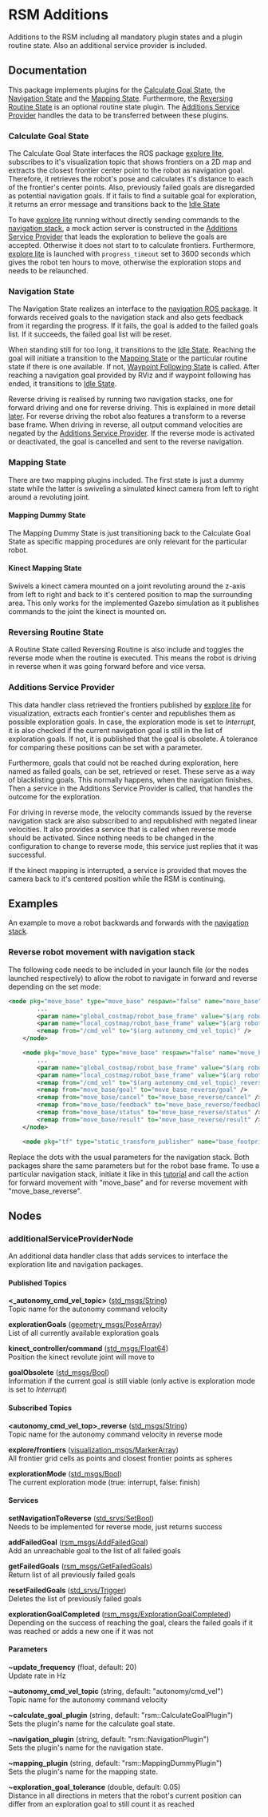 # RSM Additions

Additions to the RSM including all mandatory plugin states and a plugin routine 
state. Also an additional service provider is included.

## Documentation

This package implements plugins for the [Calculate Goal State](#calculate-goal-state), 
the [Navigation State](#navigation-state) and the [Mapping State](#mapping-state). Furthermore, 
the [Reversing Routine State](#reversing-routine-state) is an optional routine state 
plugin. The [Additions Service Provider](#additions-service-provider) handles the 
data to be transferred between these plugins.

### Calculate Goal State

The Calculate Goal State interfaces the ROS package [explore lite](http://wiki.ros.org/explore_lite),
subscribes to it's visualization topic that shows frontiers on a 2D map and extracts the closest frontier center 
point to the robot as navigation goal. Therefore, it retrieves the robot's pose and 
calculates it's distance to each of the frontier's center points. Also, previously 
failed goals are disregarded as potential navigation goals. If it fails to find a suitable goal 
for exploration, it returns an error message and transitions back to the [Idle State](../rsm_core#non-customizable-states)

To have [explore lite](http://wiki.ros.org/explore_lite) running without directly sending 
commands to the [navigation stack](http://wiki.ros.org/navigation), a mock action server 
is constructed in the [Additions Service Provider](#additions-service-provider) that leads 
the exploration to believe the goals are accepted. Otherwise it does not start to to 
calculate frontiers. Furthermore, [explore lite](http://wiki.ros.org/explore_lite) 
is launched with `progress_timeout` set to 3600 seconds which gives the robot ten hours 
to move, otherwise the exploration stops and needs to be relaunched.

### Navigation State

The Navigation State realizes an interface to the [navigation ROS package](http://wiki.ros.org/navigation).
It forwards received goals to the navigation stack and also gets feedback from it regarding the progress. 
If it fails, the goal is added to the failed goals list. If it succeeds, the failed 
goal list will be reset.

When standing still for too long, it transitions to the [Idle State](../rsm_core#non-customizable-states).
Reaching the goal will initiate a transition to the [Mapping State](#mapping-state) 
or the particular routine state if there is one available. If not, [Waypoint Following State](../rsm_core#non-customizable-states)
is called. After reaching a navigation goal provided by RViz and if waypoint following has ended,
it transitions to [Idle State](../rsm_core#non-customizable-states).

Reverse driving is realised by running two navigation stacks, one for forward driving 
and one for reverse driving. This is explained in more detail [later](#reverse-robot-movement-with-navigation-stack).
For reverse driving the robot also features a transform 
to a reverse base frame. When driving in reverse, all output command velocities are 
negated by the [Additions Service Provider](#additions-service-provider). If the reverse mode
is activated or deactivated, the goal is cancelled and sent to the reverse navigation.

### Mapping State

There are two mapping plugins included. The first state is just a dummy state while the latter is swiveling a simulated kinect camera from left to right around a revoluting joint.

#### Mapping Dummy State

The Mapping Dummy State is just transitioning back to the Calculate Goal State as
specific mapping procedures are only relevant for the particular robot.

#### Kinect Mapping State

Swivels a kinect camera mounted on a joint revoluting around the z-axis from left to right and back to it's centered position to map the surrounding area. This only works for the implemented Gazebo simulation as it publishes commands to the joint the kinect is mounted on.

### Reversing Routine State

A Routine State called Reversing Routine is also include and toggles the reverse mode when
the routine is executed. This means the robot is driving in reverse when it was going forward
before and vice versa.

### Additions Service Provider

This data handler class retrieved the frontiers published by [explore lite](http://wiki.ros.org/explore_lite) 
for visualization, extracts each frontier's center and republishes them as possible 
exploration goals. In case, the exploration mode is set to *Interrupt*, it is also
checked if the current navigation goal is still in the list of exploration goals.
If not, it is published that the goal is obsolete. A tolerance for comparing these
positions can be set with a parameter.

Furthermore, goals that could not be reached during exploration, here named as
failed goals, can be set, retrieved or reset. These serve as a way of blacklisting goals.
This normally happens, when the navigation finishes. Then a service in the Additions Service
Provider is called, that handles the outcome for the exploration.

For driving in reverse mode, the velocity commands issued by the reverse navigation 
stack are also subscribed to and republished with negated linear velocities. It also 
provides a service that is called when reverse mode should be activated. Since nothing 
needs to be changed in the configuration to change to reverse mode, this service just 
replies that it was successful.

If the kinect mapping is interrupted, a service is provided that moves the camera back to it's centered
position while the RSM is continuing.

## Examples

An example to move a robot backwards and forwards with the [navigation stack](http://wiki.ros.org/navigation).

### Reverse robot movement with navigation stack

The following code needs to be included in your launch file (or the nodes launched respectively) 
to allow the robot to navigate in forward and reverse depending on the set mode:

```xml
<node pkg="move_base" type="move_base" respawn="false" name="move_base" output="screen">
        ...
        <param name="global_costmap/robot_base_frame" value="$(arg robot_frame)" />
        <param name="local_costmap/robot_base_frame" value="$(arg robot_frame)" />
        <remap from="/cmd_vel" to="$(arg autonomy_cmd_vel_topic)" />
    </node>

    <node pkg="move_base" type="move_base" respawn="false" name="move_base_reverse" output="screen">
        ...
        <param name="global_costmap/robot_base_frame" value="$(arg robot_frame)_reverse" />
        <param name="local_costmap/robot_base_frame" value="$(arg robot_frame)_reverse" />
        <remap from="/cmd_vel" to="$(arg autonomy_cmd_vel_topic)_reverse" />
        <remap from="move_base/goal" to="move_base_reverse/goal" />
        <remap from="move_base/cancel" to="move_base_reverse/cancel" />
        <remap from="move_base/feedback" to="move_base_reverse/feedback" />
        <remap from="move_base/status" to="move_base_reverse/status" />
        <remap from="move_base/result" to="move_base_reverse/result" />
    </node>

    <node pkg="tf" type="static_transform_publisher" name="base_footprint_reverse" args="0 0 0 3.1415 0 0 (arg robot_frame) $(arg robot_frame)_reverse 10" />
```

Replace the dots with the usual parameters for the navigation stack. Both packages share the same parameters but for the robot base frame. To use a particular 
navigation stack, initiate it like in this [tutorial](http://wiki.ros.org/navigation/Tutorials/SendingSimpleGoals) 
and call the action for forward movement with "move_base" and for reverse movement 
with "move\_base\_reverse".

## Nodes

### additionalServiceProviderNode

An additional data handler class that adds services to interface the exploration lite and navigation packages.

#### Published Topics

**<_autonomy_cmd_vel_topic>** ([std_msgs/String](http://docs.ros.org/api/std_msgs/html/msg/String.html))  
Topic name for the autonomy command velocity

**explorationGoals** ([geometry_msgs/PoseArray](http://docs.ros.org/api/geometry_msgs/html/msg/PoseArray.html))  
List of all currently available exploration goals

**kinect_controller/command** ([std_msgs/Float64](http://docs.ros.org/api/std_msgs/html/msg/Float64.html))  
Position the kinect revolute joint will move to

**goalObsolete** ([std_msgs/Bool](http://docs.ros.org/api/std_msgs/html/msg/Bool.html))  
Information if the current goal is still viable (only active is exploration mode is set to *Interrupt*)

#### Subscribed Topics

**<autonomy_cmd_vel_top>_reverse** ([std_msgs/String](http://docs.ros.org/api/std_msgs/html/msg/String.html))  
Topic name for the autonomy command velocity in reverse mode

**explore/frontiers** ([visualization_msgs/MarkerArray](http://docs.ros.org/api/visualization_msgs/html/msg/MarkerArray.html))  
All frontier grid cells as points and closest frontier points as spheres

**explorationMode** ([std_msgs/Bool](http://docs.ros.org/api/std_msgs/html/msg/Bool.html))  
The current exploration mode (true: interrupt, false: finish)

#### Services

**setNavigationToReverse** ([std_srvs/SetBool](http://docs.ros.org/api/std_srvs/html/srv/SetBool.html))  
Needs to be implemented for reverse mode, just returns success

**addFailedGoal** ([rsm_msgs/AddFailedGoal](../rsm_msgs/srv/AddFailedGoal.srv))  
Add an unreachable goal to the list of all failed goals

**getFailedGoals** ([rsm_msgs/GetFailedGoals](../rsm_msgs/srv/GetFailedGoals.srv))  
Return list of all previously failed goals  

**resetFailedGoals** ([std_srvs/Trigger](http://docs.ros.org/api/std_srvs/html/srv/Trigger.html))  
Deletes the list of previously failed goals

**explorationGoalCompleted** ([rsm_msgs/ExplorationGoalCompleted](../rsm_msgs/srv/ExplorationGoalCompleted.srv))  
Depending on the success of reaching the goal, clears the failed goals if it was reached or adds a new one if it was not

#### Parameters

**~update_frequency** (float, default: 20)  
Update rate in Hz

**~autonomy_cmd_vel_topic** (string, default: "autonomy/cmd_vel")  
Topic name for the autonomy command velocity

**~calculate_goal_plugin** (string, default: "rsm::CalculateGoalPlugin")  
Sets the plugin's name for the calculate goal state.

**~navigation_plugin** (string, default: "rsm::NavigationPlugin")  
Sets the plugin's name for the navigation state.

**~mapping_plugin** (string, default: "rsm::MappingDummyPlugin")  
Sets the plugin's name for the mapping state.

**~exploration_goal_tolerance** (double, default: 0.05)  
Distance in all directions in meters that the robot's current position can differ from an exploration goal to still count it as reached
